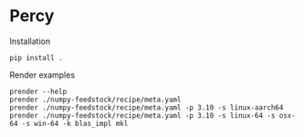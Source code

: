 # Percy

  Installation
  
    pip install .
    
  Render examples
  
    prender --help
    prender ./numpy-feedstock/recipe/meta.yaml
    prender ./numpy-feedstock/recipe/meta.yaml -p 3.10 -s linux-aarch64
    prender ./numpy-feedstock/recipe/meta.yaml -p 3.10 -s linux-64 -s osx-64 -s win-64 -k blas_impl mkl
